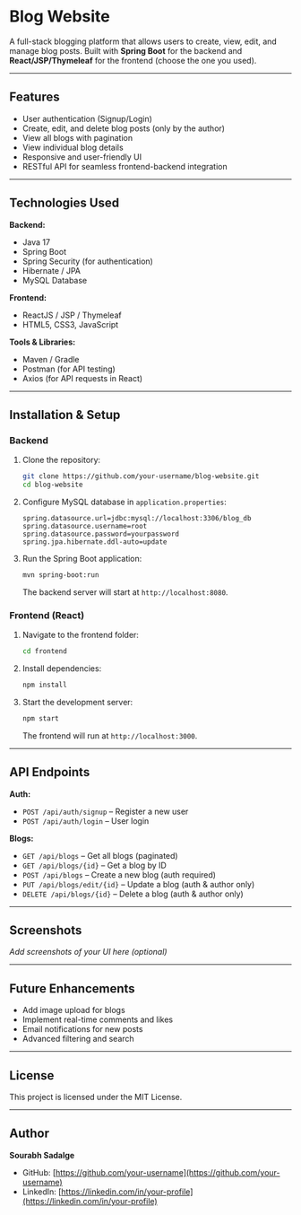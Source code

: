 # Blog Website

A full-stack blogging platform that allows users to create, view, edit, and manage blog posts. Built with **Spring Boot** for the backend and **React/JSP/Thymeleaf** for the frontend (choose the one you used).

---

## Features

- User authentication (Signup/Login)
- Create, edit, and delete blog posts (only by the author)
- View all blogs with pagination
- View individual blog details
- Responsive and user-friendly UI
- RESTful API for seamless frontend-backend integration

---

## Technologies Used

**Backend:**  
- Java 17  
- Spring Boot  
- Spring Security (for authentication)  
- Hibernate / JPA  
- MySQL Database  

**Frontend:**  
- ReactJS / JSP / Thymeleaf  
- HTML5, CSS3, JavaScript  

**Tools & Libraries:**  
- Maven / Gradle  
- Postman (for API testing)  
- Axios (for API requests in React)  

---

## Installation & Setup

### Backend
1. Clone the repository:
    ```bash
    git clone https://github.com/your-username/blog-website.git
    cd blog-website
    ```
2. Configure MySQL database in `application.properties`:
    ```properties
    spring.datasource.url=jdbc:mysql://localhost:3306/blog_db
    spring.datasource.username=root
    spring.datasource.password=yourpassword
    spring.jpa.hibernate.ddl-auto=update
    ```
3. Run the Spring Boot application:
    ```bash
    mvn spring-boot:run
    ```
   The backend server will start at `http://localhost:8080`.

### Frontend (React)
1. Navigate to the frontend folder:
    ```bash
    cd frontend
    ```
2. Install dependencies:
    ```bash
    npm install
    ```
3. Start the development server:
    ```bash
    npm start
    ```
   The frontend will run at `http://localhost:3000`.

---

## API Endpoints

**Auth:**  
- `POST /api/auth/signup` – Register a new user  
- `POST /api/auth/login` – User login  

**Blogs:**  
- `GET /api/blogs` – Get all blogs (paginated)  
- `GET /api/blogs/{id}` – Get a blog by ID  
- `POST /api/blogs` – Create a new blog (auth required)  
- `PUT /api/blogs/edit/{id}` – Update a blog (auth & author only)  
- `DELETE /api/blogs/{id}` – Delete a blog (auth & author only)  

---

## Screenshots

_Add screenshots of your UI here (optional)_

---

## Future Enhancements

- Add image upload for blogs  
- Implement real-time comments and likes  
- Email notifications for new posts  
- Advanced filtering and search  

---

## License

This project is licensed under the MIT License.  

---

## Author

**Sourabh Sadalge**  
- GitHub: [https://github.com/your-username](https://github.com/your-username)  
- LinkedIn: [https://linkedin.com/in/your-profile](https://linkedin.com/in/your-profile)
